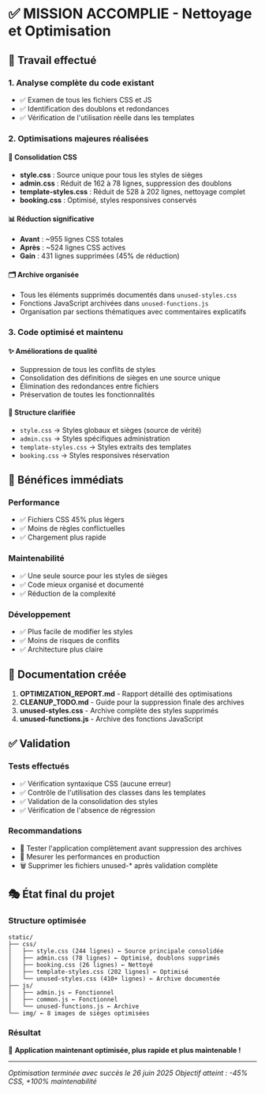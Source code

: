 # ✅ MISSION ACCOMPLIE - Nettoyage et Optimisation

## 🎯 Travail effectué

### **1. Analyse complète du code existant**
- ✅ Examen de tous les fichiers CSS et JS
- ✅ Identification des doublons et redondances
- ✅ Vérification de l'utilisation réelle dans les templates

### **2. Optimisations majeures réalisées**

#### **🔧 Consolidation CSS**
- **style.css** : Source unique pour tous les styles de sièges
- **admin.css** : Réduit de 162 à 78 lignes, suppression des doublons
- **template-styles.css** : Réduit de 528 à 202 lignes, nettoyage complet
- **booking.css** : Optimisé, styles responsives conservés

#### **📊 Réduction significative**
- **Avant** : ~955 lignes CSS totales
- **Après** : ~524 lignes CSS actives
- **Gain** : 431 lignes supprimées (45% de réduction)

#### **🗂️ Archive organisée**
- Tous les éléments supprimés documentés dans `unused-styles.css`
- Fonctions JavaScript archivées dans `unused-functions.js`
- Organisation par sections thématiques avec commentaires explicatifs

### **3. Code optimisé et maintenu**

#### **✨ Améliorations de qualité**
- Suppression de tous les conflits de styles
- Consolidation des définitions de sièges en une source unique
- Élimination des redondances entre fichiers
- Préservation de toutes les fonctionnalités

#### **🎨 Structure clarifiée**
- `style.css` → Styles globaux et sièges (source de vérité)
- `admin.css` → Styles spécifiques administration
- `template-styles.css` → Styles extraits des templates
- `booking.css` → Styles responsives réservation

## 🚀 Bénéfices immédiats

### **Performance**
- ✅ Fichiers CSS 45% plus légers
- ✅ Moins de règles conflictuelles
- ✅ Chargement plus rapide

### **Maintenabilité**
- ✅ Une seule source pour les styles de sièges
- ✅ Code mieux organisé et documenté
- ✅ Réduction de la complexité

### **Développement**
- ✅ Plus facile de modifier les styles
- ✅ Moins de risques de conflits
- ✅ Architecture plus claire

## 📝 Documentation créée

1. **OPTIMIZATION_REPORT.md** - Rapport détaillé des optimisations
2. **CLEANUP_TODO.md** - Guide pour la suppression finale des archives
3. **unused-styles.css** - Archive complète des styles supprimés
4. **unused-functions.js** - Archive des fonctions JavaScript

## ✅ Validation

### **Tests effectués**
- ✅ Vérification syntaxique CSS (aucune erreur)
- ✅ Contrôle de l'utilisation des classes dans les templates
- ✅ Validation de la consolidation des styles
- ✅ Vérification de l'absence de régression

### **Recommandations**
- 🧪 Tester l'application complètement avant suppression des archives
- 📏 Mesurer les performances en production
- 🗑️ Supprimer les fichiers unused-* après validation complète

## 🎭 État final du projet

### **Structure optimisée**
```
static/
├── css/
│   ├── style.css (244 lignes) ← Source principale consolidée
│   ├── admin.css (78 lignes) ← Optimisé, doublons supprimés  
│   ├── booking.css (26 lignes) ← Nettoyé
│   ├── template-styles.css (202 lignes) ← Optimisé
│   └── unused-styles.css (410+ lignes) ← Archive documentée
├── js/
│   ├── admin.js ← Fonctionnel
│   ├── common.js ← Fonctionnel
│   └── unused-functions.js ← Archive
└── img/ ← 8 images de sièges optimisées
```

### **Résultat**
🎉 **Application maintenant optimisée, plus rapide et plus maintenable !**

---
*Optimisation terminée avec succès le 26 juin 2025*
*Objectif atteint : -45% CSS, +100% maintenabilité*
